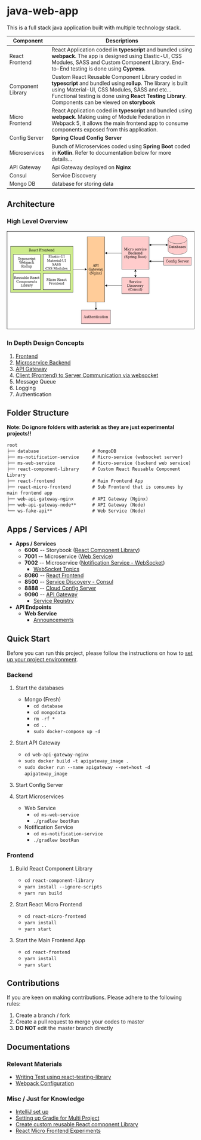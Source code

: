 # java-web-app

This is a full stack java application built with multiple technology stack.

| Component | Descriptions |
| --- | --- |
| React Frontend | React Application coded in **typescript** and bundled using **webpack**. The app is designed using Elastic-UI, CSS Modules, SASS and Custom Component Library. End-to-End testing is done using **Cypress**. |
| Component Library | Custom React Reusable Component Library coded in **typescript** and bundled using **rollup**. The library is built using Material-UI, CSS Modules, SASS and etc... Functional testing is done using **React Testing Library**. Components can be viewed on **storybook** |
| Micro Frontend | React Application coded in **typescript** and bundled using **webpack**. Making using of Module Federation in Webpack 5, it allows the main frontend app to consume components exposed from this application. |
| Config Server | **Spring Cloud Config Server** |
| Microservices | Bunch of Microservices coded using **Spring Boot** coded in **Kotlin**. Refer to documentation below for more details... |
| API Gateway | Api Gateway deployed on **Nginx** |
| Consul | Service Discovery |
| Mongo DB | database for storing data |

## Architecture

### High Level Overview

![Architecture](doc/images/architecture)

### In Depth Design Concepts

1. [Frontend](react-frontend/doc/FRONTEND_DESIGN.md) 
2. [Microservice Backend](#apps--services--api)
3. [API Gateway](web-api-gateway-nginx/doc/API_GATEWAY_DESIGN.md)
4. [Client (Frontend) to Server Communication via websocket](ms-notification-service/doc/WEBSOCKET_DESIGN.md)
5. Message Queue
6. Logging
7. Authentication

## Folder Structure

**Note: Do ignore folders with asterisk as they are just experimental projects!!**

```
root
├── database                    # MongoDB
├── ms-notification-service     # Micro-service (websocket server)
├── ms-web-service              # Micro-service (backend web service)
├── react-component-library     # Custom React Reusable Component Library
├── react-frontend              # Main Frontend App
├── react-micro-frontend        # Sub Frontend that is consumes by main frontend app  
├── web-api-gateway-nginx       # API Gateway (Nginx)
├── web-api-gateway-node**      # API Gateway (Node)
└── ws-fake-api**               # Web Service (Node)
```

## Apps / Services / API

- **Apps / Services**
    - **6006** -- Storybook ([React Component Library](react-component-library/README.md))
    - **7001** -- Microservice ([Web Service](ms-web-service/README.md))
    - **7002** -- Microservice ([Notification Service - WebSocket](ms-notification-service/README.md))
        - [WebSocket Topics](ms-notification-service/doc/TOPICS.md)
    - **8080** -- [React Frontend](react-frontend/README.md)
    - **8500** -- [Service Discovery - Consul](web-api-gateway-nginx/README.md)
    - **8888** -- [Cloud Config Server](ms-config-server/README.md)
    - **9090** -- [API Gateway](web-api-gateway-nginx/README.md)
        - [Service Registry](web-api-gateway-nginx/doc/SERVICE_REGISTRY.md)
- **API Endpoints**
    - **Web Service**
        - [Announcements](ms-web-service/doc/ANNOUNCEMENT_SERVICE.md)

## Quick Start

Before you can run this project, please follow the instructions on how to [set up your project environment](doc/PROJECT_SETUP.md).

### Backend

1. Start the databases
    - Mongo (Fresh)
        - `cd database`
        - `cd mongodata`
        - `rm -rf *`
        - `cd ..`
        - `sudo docker-compose up -d`

2. Start API Gateway
    - `cd web-api-gateway-nginx`
    - `sudo docker build -t apigateway_image .`
    - `sudo docker run --name apigateway --net=host -d apigateway_image`

3. Start Config Server

4. Start Microservices
    - Web Service
        - `cd ms-web-service`
        - `./gradlew bootRun`
    - Notification Service
        - `cd ms-notification-service`
        - `./gradlew bootRun`

### Frontend

1. Build React Component Library
    - `cd react-component-library`
    - `yarn install --ignore-scripts`
    - `yarn run build`

2. Start React Micro Frontend
    - `cd react-micro-frontend`
    - `yarn install`
    - `yarn start`

3. Start the Main Frontend App
    - `cd react-frontend`
    - `yarn install`
    - `yarn start`

## Contributions

If you are keen on making contributions. Please adhere to the following rules:
1. Create a branch / fork 
2. Create a pull request to merge your codes to master
3. **DO NOT** edit the master branch directly

## Documentations

### Relevant Materials

- [Writing Test using react-testing-library](react-component-library/doc/TESTING_USING_REACT_TESTING_LIBRARY.md)
- [Webpack Configuration](react-frontend/doc/WEBPACK.md)

### Misc / Just for Knowledge

- [IntelliJ set up](doc/PROJECT_SETUP.md)
- [Setting up Gradle for Multi Project](doc/GRADLE_TIPS.md)
- [Create custom reusable React component Library](react-component-library)
- [React Micro Frontend Experiments](https://github.com/awarenessxz/react-micro-frontend)
